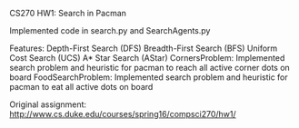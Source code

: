 CS270 HW1: Search in Pacman

Implemented code in search.py and SearchAgents.py

Features:
Depth-First Search (DFS)
Breadth-First Search (BFS)
Uniform Cost Search (UCS)
A* Star Search (AStar)
CornersProblem: Implemented search problem and heuristic for pacman to reach all active corner dots on board
FoodSearchProblem: Implemented search problem and heuristic for pacman to eat all active dots on board

Original assignment: http://www.cs.duke.edu/courses/spring16/compsci270/hw1/

